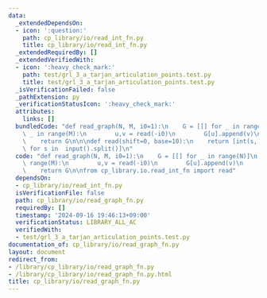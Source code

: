```yaml
---
data:
  _extendedDependsOn:
  - icon: ':question:'
    path: cp_library/io/read_int_fn.py
    title: cp_library/io/read_int_fn.py
  _extendedRequiredBy: []
  _extendedVerifiedWith:
  - icon: ':heavy_check_mark:'
    path: test/grl_3_a_tarjan_articulation_points.test.py
    title: test/grl_3_a_tarjan_articulation_points.test.py
  _isVerificationFailed: false
  _pathExtension: py
  _verificationStatusIcon: ':heavy_check_mark:'
  attributes:
    links: []
  bundledCode: "def read_graph(N, M, i0=1):\n    G = [[] for _ in range(N)]\n    for\
    \ _ in range(M):\n        u,v = read(-i0)\n        G[u].append(v)\n        G[v].append(u)\n\
    \    return G\n\n\ndef read(shift=0, base=10):\n    return [int(s, base) + shift\
    \ for s in  input().split()]\n"
  code: "def read_graph(N, M, i0=1):\n    G = [[] for _ in range(N)]\n    for _ in\
    \ range(M):\n        u,v = read(-i0)\n        G[u].append(v)\n        G[v].append(u)\n\
    \    return G\n\nfrom cp_library.io.read_int_fn import read"
  dependsOn:
  - cp_library/io/read_int_fn.py
  isVerificationFile: false
  path: cp_library/io/read_graph_fn.py
  requiredBy: []
  timestamp: '2024-09-16 19:46:13+09:00'
  verificationStatus: LIBRARY_ALL_AC
  verifiedWith:
  - test/grl_3_a_tarjan_articulation_points.test.py
documentation_of: cp_library/io/read_graph_fn.py
layout: document
redirect_from:
- /library/cp_library/io/read_graph_fn.py
- /library/cp_library/io/read_graph_fn.py.html
title: cp_library/io/read_graph_fn.py
---
```

